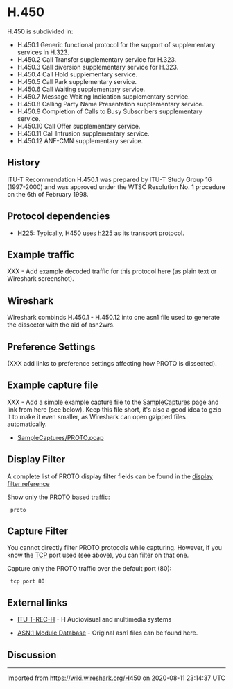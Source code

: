# H.450

H.450 is subdivided in:

  - H.450.1 Generic functional protocol for the support of supplementary services in H.323.
  - H.450.2 Call Transfer supplementary service for H.323.
  - H.450.3 Call diversion supplementary service for H.323.
  - H.450.4 Call Hold supplementary service.
  - H.450.5 Call Park supplementary service.
  - H.450.6 Call Waiting supplementary service.
  - H.450.7 Message Waiting Indication supplementary service.
  - H.450.8 Calling Party Name Presentation supplementary service.
  - H.450.9 Completion of Calls to Busy Subscribers supplementary service.
  - H.450.10 Call Offer supplementary service.
  - H.450.11 Call Intrusion supplementary service.
  - H.450.12 ANF-CMN supplementary service.

## History

ITU-T Recommendation H.450.1 was prepared by ITU-T Study Group 16 (1997-2000) and was approved under the WTSC Resolution No. 1 procedure on the 6th of February 1998.

## Protocol dependencies

  - [H225](/H225): Typically, H450 uses [h225](/h225) as its transport protocol.

## Example traffic

XXX - Add example decoded traffic for this protocol here (as plain text or Wireshark screenshot).

## Wireshark

Wireshark combinds H.450.1 - H.450.12 into one asn1 file used to generate the dissector with the aid of asn2wrs.

## Preference Settings

(XXX add links to preference settings affecting how PROTO is dissected).

## Example capture file

XXX - Add a simple example capture file to the [SampleCaptures](/SampleCaptures) page and link from here (see below). Keep this file short, it's also a good idea to gzip it to make it even smaller, as Wireshark can open gzipped files automatically.

  - [SampleCaptures/PROTO.pcap](uploads/__moin_import__/attachments/SampleCaptures/PROTO.pcap)

## Display Filter

A complete list of PROTO display filter fields can be found in the [display filter reference](http://www.wireshark.org/docs/dfref/protofirstletter/proto.html)

Show only the PROTO based traffic:

``` 
 proto 
```

## Capture Filter

You cannot directly filter PROTO protocols while capturing. However, if you know the [TCP](/TCP) port used (see above), you can filter on that one.

Capture only the PROTO traffic over the default port (80):

``` 
 tcp port 80 
```

## External links

  - [ITU T-REC-H](http://www.itu.int/rec/T-REC-H/e) - H Audiovisual and multimedia systems

  - [ASN.1 Module Database](http://www.itu.int/ITU-T/asn1/database/index.html) - Original asn1 files can be found here.

## Discussion

---

Imported from https://wiki.wireshark.org/H450 on 2020-08-11 23:14:37 UTC
